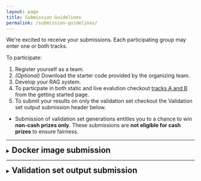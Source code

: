```yaml
---
layout: page
title: Submission Guidelines
permalink: /submission-guidelines/
---
```



We're excited to receive your submissions. Each participating group may enter one or both tracks.

To participate:

1. Register yourself as a team.
2. *(Optional)* Download the starter code provided by the organizing team.
3. Develop your RAG system.
4. To particpate in both static and live evalution checkout [tracks A and B](/getting-started/) from the getting started page.
5. To submit your results on only the validation set checkout the Validation set output submission header below.
  - Submission of validation set generations entitles you to a chance to win **non-cash prizes only**. These submissions are **not eligible for cash prizes** to ensure fairness.

---
<details>
<summary><h2 style="display: inline;">Docker image submission</h2></summary>

<div markdown="1">

## Text to VideoTrack Sample Docker File 

```dockerfile
FROM python:3.11-slim

# Set working directory
WORKDIR /app

# Copy requirements first to leverage Docker cache
COPY requirements.txt .

# Install system dependencies
RUN apt-get update && apt-get install -y \
    postgresql-client \
    libpq-dev \
    && rm -rf /var/lib/apt/lists/*

# Install Python dependencies
RUN pip install --no-cache-dir -r requirements.txt

# Copy application code (includes .env file)
COPY . .

# Expose port
EXPOSE 4001

# Use Gunicorn to manage Uvicorn workers for production
# This command starts Gunicorn with 15 worker processes.
# Each worker is a Uvicorn process, allowing for parallel request handling.
CMD ["gunicorn", "-w", "2", "-k", "uvicorn.workers.UvicornWorker", "video_baseline:app", "--bind", "0.0.0.0:4001", "--timeout", "2000"]
```

## DockerImage Creation and ECR repository push commands

```bash
# Build the image
docker build --platform linux/amd64 -t my-app:latest .

# Authenticate to ECR
aws ecr get-login-password --region us-east-1 | docker login --username AWS --password-stdin 123456789012.dkr.ecr.us-east-1.amazonaws.com

# Tag for ECR
docker tag my-app:latest 123456789012.dkr.ecr.us-east-1.amazonaws.com/my-app:latest

# Push to ECR
docker push 123456789012.dkr.ecr.us-east-1.amazonaws.com/my-app:latest
```


## Text to VideoTrack Docker Image specifications

Each image should:
1.  No larger than **20 GB**
2.  Operate on a **single GPU with 24GB** of memory

## Image Submission guidelines

Once you have pushed your Docker image to the ECR repository with the tag **latest** you should notify the organizers by filling the following google form.

**Link:** [https://forms.gle/9uNcyrwDuZNZA569A](https://forms.gle/9uNcyrwDuZNZA569A)

NOTE :
1. Any team can only make 1 submission per week 
2. Ensure that the Image tag of your final submission must be **latest**
3. Ensure that the Image you build is supports **amd64** architecture.

</div>
</details>

---

<details>
<summary><h2 style="display: inline;">Validation set output submission</h2></summary>

<div markdown="1">

Once a team is registered the organizers will contact you on their registered email (preferably gmail) and will be assigning the following items.

1. Team ID
2. Google Drive folder for uploading your text-to-text results
3. Google Drive folder for uploading your text-to-video results

You should upload your results to your assigned Google Drive folder and fill out the following google form.

**Link:** [https://forms.gle/wRVKH7YfZXaM5QS1A](https://forms.gle/wRVKH7YfZXaM5QS1A)

Note:
Submission of validation set generations entitles you to a chance to win **non-cash prizes only**. These submissions are **not eligible for cash prizes** to ensure fairness.


**Submission format and requirements:**

#### Text-to-Text Generation

Submit a `.jsonl` file with your generated text outputs. Each line should contain a JSON entry that minimally contains the following keys:

```json
{
  "query_id": "string",  // Corresponding query_id from validation set
  "generated_response": "string"  // Generated text response
}
```

#### Text-to-Video Generation


Submit a **compressed folder** containing:
- The generated video files
- A `.jsonl` file mapping queries to the generated video file

Each line in the `.jsonl` should be a JSON entry that minimally contains the following keys:

```json
{
  "query_id": "string",  // Corresponding query_id from validation set,
  "generated_video_fname": "string"  // Video filename in compressed folder
}
```
</div>
</details>